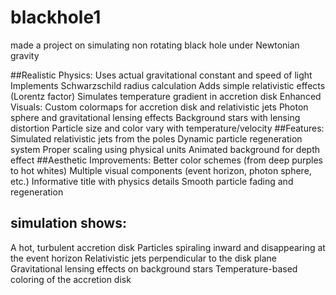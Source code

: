 # blackhole1
made a project on simulating non rotating black hole under Newtonian gravity

##Realistic Physics: 
Uses actual gravitational constant and speed of light 
Implements Schwarzschild radius calculation 
Adds simple relativistic effects (Lorentz factor) 
Simulates temperature gradient in accretion disk 
Enhanced Visuals: 
Custom colormaps for accretion disk and relativistic jets 
Photon sphere and gravitational lensing effects 
Background stars with lensing distortion 
Particle size and color vary with temperature/velocity 
##Features: 
Simulated relativistic jets from the poles 
Dynamic particle regeneration system 
Proper scaling using physical units 
Animated background for depth effect 
##Aesthetic Improvements: 
Better color schemes (from deep purples to hot whites) 
Multiple visual components (event horizon, photon sphere, etc.) 
Informative title with physics details 
Smooth particle fading and regeneration 
## simulation shows: 
A hot, turbulent accretion disk 
Particles spiraling inward and disappearing at the event horizon 
Relativistic jets perpendicular to the disk plane 
Gravitational lensing effects on background stars 
Temperature-based coloring of the accretion disk 
